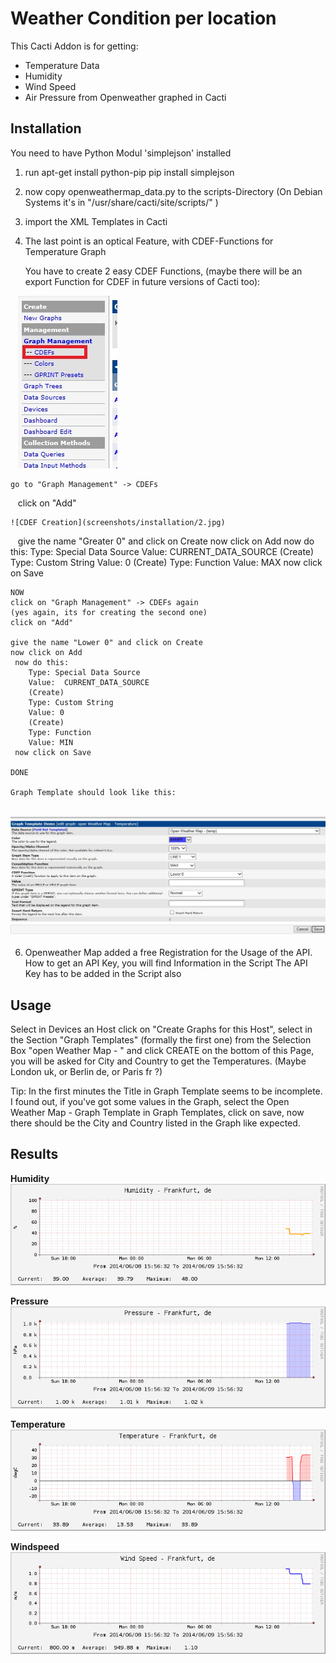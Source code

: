 # Weather Condition per location

This Cacti Addon is for getting:
- Temperature Data
- Humidity
- Wind Speed
- Air Pressure
from Openweather graphed in Cacti

## Installation

You need to have Python Modul 'simplejson' installed

1. run
    apt-get install python-pip
    pip install simplejson
3. now copy openweathermap_data.py to the scripts-Directory
(On Debian Systems it's in  "/usr/share/cacti/site/scripts/" )
4. import the XML Templates in Cacti
5. The last point is an optical Feature, with CDEF-Functions for Temperature Graph

    You have to create 2 easy CDEF Functions,
    (maybe there will be an export Function for CDEF in future versions of Cacti too):
    
    ![CDEF point](screenshots/installation/1.jpg)

    go to "Graph Management" -> CDEFs
    click on "Add"
    
    ![CDEF Creation](screenshots/installation/2.jpg)
    
    give the name "Greater 0" and click on Create
    now click on Add
     now do this:
        Type: Special Data Source
        Value:  CURRENT_DATA_SOURCE
        (Create)
        Type: Custom String
        Value: 0
        (Create)
        Type: Function
        Value: MAX
     now click on Save

    NOW
    click on "Graph Management" -> CDEFs again
    (yes again, its for creating the second one)
    click on "Add"

    give the name "Lower 0" and click on Create
    now click on Add
     now do this:
        Type: Special Data Source
        Value:  CURRENT_DATA_SOURCE
        (Create)
        Type: Custom String
        Value: 0
        (Create)
        Type: Function
        Value: MIN
     now click on Save

    DONE

    Graph Template should look like this:
    ![Graph Template](screenshots/installation/3.jpg)

6. Openweather Map added a free Registration for the Usage of the API.
How to get an API Key, you will find Information in the Script
The API Key has to be added in the Script also

## Usage
Select in Devices an Host click on "Create Graphs for this Host",
select in the Section "Graph Templates" (formally the first one) from the Selection Box "open Weather Map - <the Datatype you want to monitor>"
and click CREATE on the bottom of this Page,
you will be asked for City and Country to get the Temperatures.
(Maybe London uk, or Berlin de, or Paris fr ?)


Tip:
In the first minutes the Title in Graph Template seems to be incomplete.
I found out, if you've got some values in the Graph,
select the Open Weather Map - Graph Template in Graph Templates,
click on save,
now there should be the City and Country listed in the Graph like expected.

## Results
**Humidity**
![humidity](screenshots/humidity.png)


**Pressure**
![pressure](screenshots/pressure.png)


**Temperature**
![temperature](screenshots/temperature.png)


**Windspeed**
![windspeed](screenshots/windspeed.png)
